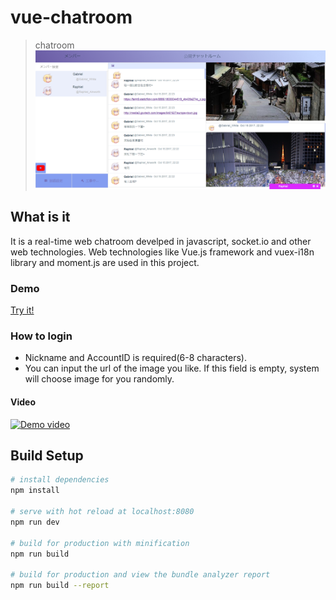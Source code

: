 # vue-chatroom

> chatroom
![Chatroom view](./src/assets/vue-chatroom-Demo.png)


## What is it
It is a real-time web chatroom develped in javascript, socket.io and other web technologies.
Web technologies like Vue.js framework and vuex-i18n library and moment.js are used in this project.

### Demo
[Try it!](https://sly-rayon.glitch.me/#/)

### How to login
+ Nickname and AccountID is required(6-8 characters). 
+ You can input the url of the image you like. If this field is empty, system will choose image for you randomly. 

#### Video
[![Demo video](https://i.ytimg.com/vi/m2aEb5VE5Rs/hqdefault.jpg)](https://www.youtube.com/embed/m2aEb5VE5Rs)


## Build Setup

``` bash
# install dependencies
npm install

# serve with hot reload at localhost:8080
npm run dev

# build for production with minification
npm run build

# build for production and view the bundle analyzer report
npm run build --report
```


